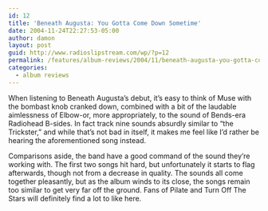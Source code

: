 ```yaml
---
id: 12
title: 'Beneath Augusta: You Gotta Come Down Sometime'
date: 2004-11-24T22:27:53-05:00
author: damon
layout: post
guid: http://www.radioslipstream.com/wp/?p=12
permalink: /features/album-reviews/2004/11/beneath-augusta-you-gotta-come-down-sometime/
categories:
  - album reviews
---
```

When listening to Beneath Augusta’s debut, it’s easy to think of Muse with the bombast knob cranked down, combined with a bit of the laudable aimlessness of Elbow-or, more appropriately, to the sound of Bends-era Radiohead B-sides. In fact track nine sounds absurdly similar to “the Trickster,” and while that’s not bad in itself, it makes me feel like I’d rather be hearing the aforementioned song instead.

Comparisons aside, the band have a good command of the sound they’re working with. The first two songs hit hard, but unfortunately it starts to flag afterwards, though not from a decrease in quality. The sounds all come together pleasantly, but as the album winds to its close, the songs remain too similar to get very far off the ground. Fans of Pilate and Turn Off The Stars will definitely find a lot to like here.